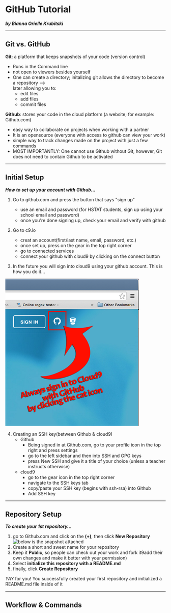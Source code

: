 # GitHub Tutorial

_**by Bianna Orielle Krubitski**_

---
## Git vs. GitHub
**Git**: a platform that keeps snapshots of your code (version control)  
* Runs in the Command line 
* not open to viewers besides yourself
* One can create a directory; initalizing git allows the directory to become a repository -->   
later allowing you to:
    * edit files
    * add files
    * commit files

**Github**: stores your code in the cloud platform (a website; for example: Github.com)
* easy way to collaborate on projects when working with a partner
* It is an opensource (everyone with access to github can view your work)
* simple way to track changes made on the project with just a few commands
* MOST IMPORTANTLY: One cannot use Github without Git, however, Git does not need to contain Github to be activated 

---
## Initial Setup
_**How to set up your account with Github...**_

1. Go to github.com and press the button that says "sign up"
    * use an email and password (for HSTAT students, sign up using your school email and password)
    * once you're done signing up, check your email and verify with github  

2. Go to c9.io
    * creat an account(first/last name, email, password, etc.)
    * once set up, press on the gear in the top right corner
    * go to connected services
    * connect your github with cloud9 by clicking on the connect button  

3. In the future you will sign into cloud9 using your github account. This is how you do it...  

![ Alt if you want to sign-in to github using c9, this is where you go...](https://raw.githubusercontent.com/OperationSpark/using-c9/master/img/c9-signin-github.png)    

4. Creating an SSH key(between Github & cloud9)
    * Github
        * Being signed in at Github.com, go to your profile icon in the top right and press settings
        * go to the left sidebar and then into SSH and GPG keys
        * press New SSH and give it a title of your choice (unless a teacher instructs otherwise)
    * cloud9
        * go to the gear icon in the top right corner
        * navigate to the SSH keys tab
        * copy/paste your SSH key (begins with ssh-rsa) into Github
        * Add SSH key

---
## Repository Setup
_**To create your 1st repository...**_
1. go to Github.com and click on the **(+)**, then click **New Repository**
    ![below is the snapshot attached](https://goo.gl/images/iBaBnJ)
2. Create a short and sweet name for your repository 
3. Keep it **Public**, so people can check out your work and fork it9add their own changes and make it better with your permission)
4. Select **initialize this repository with a README.md**
5. finally, click **Create Repository**

_YAY_ for you! You successfully created your first repository and initialized a README.md file inside of it





---
## Workflow & Commands
